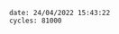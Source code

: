 

                date: 24/04/2022 15:43:22
                cycles: 81000

                         